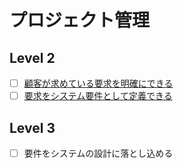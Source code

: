 # プロジェクト管理

## Level 2

- [ ] [顧客が求めている要求を明確にできる](/skilldoc/technical_skills/project_management/REQUIREMENTS_ANALYSIS.md)
- [ ] [要求をシステム要件として定義できる](/skilldoc/technical_skills/project_management/REQUIREMENT_DEFINITION.md)

## Level 3

- [ ] 要件をシステムの設計に落とし込める
